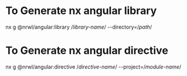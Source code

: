 # To Generate nx angular library

nx g @nrwl/angular:library /_library-name_/ --directory=/_path_/

# To Generate nx angular directive

nx g @nrwl/angular:directive /_directive-name_/ --project=/_module-name_/
